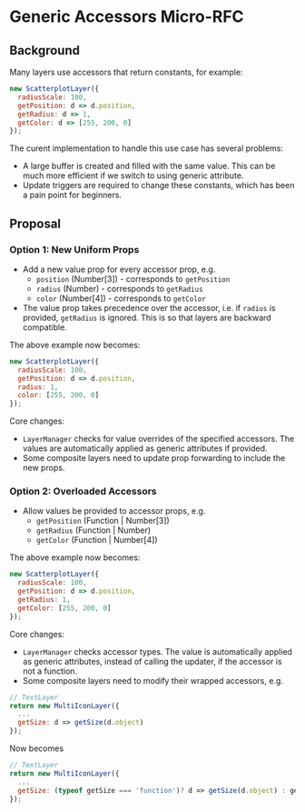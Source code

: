 # Generic Accessors Micro-RFC

## Background

Many layers use accessors that return constants, for example:

```js
new ScatterplotLayer({
  radiusScale: 100,
  getPosition: d => d.position,
  getRadius: d => 1,
  getColor: d => [255, 200, 0]
});
```

The curent implementation to handle this use case has several problems:

* A large buffer is created and filled with the same value. This can be much more efficient if we switch to using generic attribute.
* Update triggers are required to change these constants, which has been a pain point for beginners.


## Proposal

### Option 1: New Uniform Props

* Add a new value prop for every accessor prop, e.g.
  + `position` (Number[3]) - corresponds to `getPosition`
  + `radius` (Number) - corresponds to `getRadius`
  + `color` (Number[4]) - corresponds to `getColor`
* The value prop takes precedence over the accessor, i.e. if `radius` is provided, `getRadius` is ignored. This is so that layers are backward compatible.

The above example now becomes:

```js
new ScatterplotLayer({
  radiusScale: 100,
  getPosition: d => d.position,
  radius: 1,
  color: [255, 200, 0]
});
```

Core changes:

- `LayerManager` checks for value overrides of the specified accessors. The values are automatically applied as generic attributes if provided.
- Some composite layers need to update prop forwarding to include the new props.


### Option 2: Overloaded Accessors

* Allow values be provided to accessor props, e.g.
  + `getPosition` (Function | Number[3])
  + `getRadius` (Function | Number)
  + `getColor` (Function | Number[4])

The above example now becomes:

```js
new ScatterplotLayer({
  radiusScale: 100,
  getPosition: d => d.position,
  getRadius: 1,
  getColor: [255, 200, 0]
});
```

Core changes:

- `LayerManager` checks accessor types. The value is automatically applied as generic attributes, instead of calling the updater, if the accessor is not a function.
- Some composite layers need to modify their wrapped accessors, e.g.

```js
// TextLayer
return new MultiIconLayer({
  ...
  getSize: d => getSize(d.object)
});
```

Now becomes

```js
// TextLayer
return new MultiIconLayer({
  ...
  getSize: (typeof getSize === 'function')? d => getSize(d.object) : getSize
});
```

